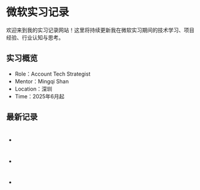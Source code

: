 # 微软实习记录

欢迎来到我的实习记录网站！这里将持续更新我在微软实习期间的技术学习、项目经验、行业认知与思考。

## 实习概览

- Role：Account Tech Strategist
- Mentor：Mingqi Shan
- Location：深圳
- Time：2025年6月起

## 最新记录

- #
- #
- #
